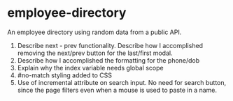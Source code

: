 # employee-directory
 An employee directory using random data from a public API.

1. Describe next - prev functionality. Describe how I accomplished removing the next/prev button for the last/first modal.
2. Describe how I accomplished the formatting for the phone/dob
3. Explain why the index variable needs global scope
4. #no-match styling added to CSS
5. Use of incremental attribute on search input. No need for search button, since the page filters even when a mouse is used to paste in a name.